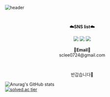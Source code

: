 ![header](https://capsule-render.vercel.app/api?type=waving&color=gradient&height=300&section=header&text=Welcome&fontSize=90&animation=fadeIn&fontAlignY=38&desc=Chanya's%20Github%20Profile&descAlignY=51&descAlign=62)

<br>

<p align="center">
    <Strong>☁️SNS list☁️</Strong><br><br>
    <a href="https://pgmjun.tistory.com/" target="_blank"><img src="https://img.shields.io/badge/DevBlog-535D6C?style=flat-square&logo=Blogger&logoColor=white"/></a>
    <a href="https://www.facebook.com/profile.php?id=100009485931387" target="_blank"><img src="https://img.shields.io/badge/Facebook-1877F2?style=flat-square&logo=Facebook&logoColor=white"/></a>
    <a href="https://www.instagram.com/jade__scl/"><img src="https://img.shields.io/badge/Instagram-E4405F?style=flat-square&logo=Instagram&logoColor=white"/></a>
<br><br>
<Strong>📧Email📧</Strong><br>sclee0724@gmail.com<br>
</p>

<br>

<p align="center">
반갑습니다👐<br>
</p>


![Anurag's GitHub stats](https://github-readme-stats.vercel.app/api?username=sclee0724&show_icons=true&theme=radical)
<br/>
[![solved.ac tier](http://mazassumnida.wtf/api/generate_badge?boj={sclee0724})](https://solved.ac/{sclee0724})

